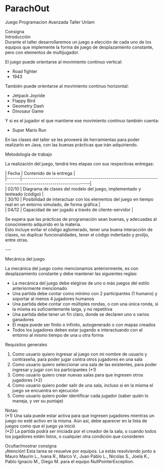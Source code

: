 # ParachOut
Juego Programacion Avanzada Taller Unlam

Consigna <br />
Introducción <br />
Durante el taller desarrollaremos un juego a elección de cada uno de los equipos que implemente la forma de juego de desplazamiento constante, pero con elementos de multijugador. <br />

El juego puede orientarse al movimiento continuo vertical:<br />
- Road fighter <br />
- 1943<br />

También puede orientarse al movimiento continuo horizontal:<br />
- Jetpack Joyride<br />
- Flappy Bird<br />
- Geometry Dash<br />
- Dinosaur Game<br />

Y si es el jugador el que mantiene ese movimiento continuo también cuenta:<br />
- Super Mario Run<br />


En las clases del taller se les proveerá de herramientas para poder realizarlo en Java, con las buenas prácticas que irán adquiriendo.<br />


Metodología de trabajo<br />

La realización del juego, tendrá tres etapas con sus respectivas entregas:<br />

| Fecha | Contenido de la entrega                                                                                        |<br />
|-------|----------------------------------------------------------------------------------------------------------------|<br />
| 02/10 | Diagrama de clases del modelo del juego, implementado y testeado (código)                                      |<br />
| 30/10 | Posibilidad de interactuar con los elementos del juego en tiempo real en un entorno simulado, de forma gráfica |<br />
| 04/12 | Capacidad de ser jugado a través de cliente-servidor                                                           |<br />


Se espera que las prácticas de programación sean buenas, y adecuadas al conocimiento adquirido en la materia.<br />
Esto incluye evitar el código aglomerado, tener una buena interacción de clases, no duplicar funcionalidades, tener el código indentado y prolijo, entre otras.<br />


---<br />

Mecánica del juego<br />

La mecánica del juego como mencionamos anteriormente, es con desplazamiento constante y debe mantener las siguientes reglas:<br />
* La mecánica del juego debe elegirse de uno o más juegos del estilo anteriormente mencionado<br />
* Una partida debe contar como mínimo con 2 participantes (1 humano) y soportar al menos 4 jugadores humanos<br />
* Una partida debe contar con múltiples rondas, o con una única ronda, si la misma es suficientemente larga, y no repetitiva<br />
* Una partida debe tener un fin claro, donde se declaren uno o varios ganadores<br />
* El mapa puede ser finito o infinito, autogenerado o con mapas creados<br />
* Todos los jugadores deben estar jugando e interactuando con el entorno al mismo tiempo de una u otra forma<br />


Requisitos generales<br />

1. Como usuario quiero ingresar al juego con mi nombre de usuario y contraseña, para poder jugar contra otros jugadores en una sala<br />
2. Como usuario quiero seleccionar una sala de las existentes, para poder ingresar y jugar con los participantes (*1)<br />
3. Como usuario quiero crear nuevas salas para que ingresen otros jugadores (*2)<br />
4. Como usuario quiero poder salir de una sala, incluso si en la misma el juego se encuentra en ejecución<br />
5. Como usuario quiero poder identificar cada jugador (saber quién lo maneja, y ver su puntaje)<br />

Notas:<br />
(*1) Una sala puede estar activa para que ingresen jugadores mientras un juego no esté activo en la misma. Aún así, debe aparecer en la lista de juegos como que el juego ya inició<br />
(*2) La partida podrá ser iniciada por el creador de la sala, o cuando todos los jugadores estén listos, o cualquier otra condición que consideren<br />



Ocultar/mostrar consigna<br />
¡Atención! Esta tarea se resuelve por equipos. La estás resolviendo junto a Mauro Maurin L., Ivana R., Marco V., Juan Pablo L., Nicolas S., Joela K., Pablo Ignacio M., Diego M. para el equipo NullPointerException.<br />
